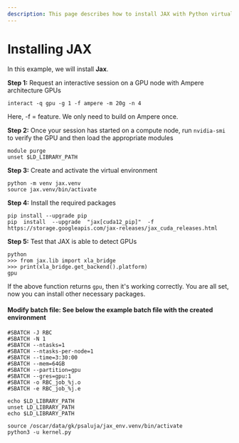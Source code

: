 ```yaml
---
description: This page describes how to install JAX with Python virtual environments
---
```


# Installing JAX

In this example, we will install **Jax**.&#x20;

**Step 1:** Request an interactive session on a GPU node with Ampere architecture GPUs

```
interact -q gpu -g 1 -f ampere -m 20g -n 4
```

Here, -f = feature. We only need to build on Ampere once.&#x20;

**Step 2:** Once your session has started on a compute node, run `nvidia-smi` to verify the GPU and then load the appropriate modules&#x20;

```
module purge 
unset $LD_LIBRARY_PATH
```

**Step 3:** Create and activate the virtual environment

```
python -m venv jax.venv
source jax.venv/bin/activate
```

**Step 4:** Install the required packages

```
pip install --upgrade pip
pip  install  --upgrade  "jax[cuda12_pip]"  -f  https://storage.googleapis.com/jax-releases/jax_cuda_releases.html
```

**Step 5:** Test that JAX is able to detect GPUs

```
python
>>> from jax.lib import xla_bridge
>>> print(xla_bridge.get_backend().platform)
gpu
```

If the above function returns `gpu`, then it's working correctly. You are all set, now you can install other necessary packages.

#### Modify batch file: See below the example batch file with the created environment

```
#SBATCH -J RBC
#SBATCH -N 1
#SBATCH --ntasks=1
#SBATCH --ntasks-per-node=1
#SBATCH --time=3:30:00
#SBATCH --mem=64GB
#SBATCH --partition=gpu
#SBATCH --gres=gpu:1
#SBATCH -o RBC_job_%j.o
#SBATCH -e RBC_job_%j.e

echo $LD_LIBRARY_PATH
unset LD_LIBRARY_PATH
echo $LD_LIBRARY_PATH

source /oscar/data/gk/psaluja/jax_env.venv/bin/activate
python3 -u kernel.py
```

